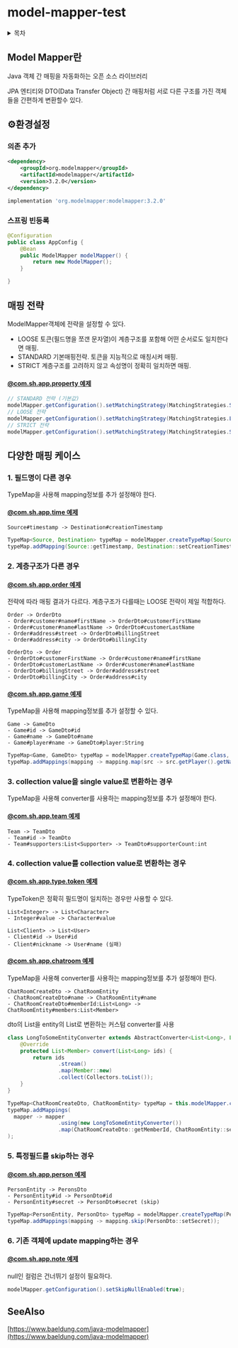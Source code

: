 # model-mapper-test
<details>
<summary>목차</summary>

- [Model Mapper란](#model-mapper란)
- [⚙️환경설정](#⚙️환경설정)
    - [의존 추가](#의존-추가)
    - [스프링 빈등록](#스프링-빈등록)
- [매핑 전략](#매핑-전략)
    - [@com.sh.app.property 예제](#comshappproperty-예제)
- [다양한 매핑 케이스](#다양한-매핑-케이스)
	- [1. 필드명이 다른 경우](#1-필드명이-다른-경우)
		- [@com.sh.app.time 예제](#comshapptime-예제)
	- [2. 계층구조가 다른 경우](#2-계층구조가-다른-경우)
		- [@com.sh.app.order 예제](#comshapporder-예제)
		- [@com.sh.app.game 예제](#comshappgame-예제)
	- [3. collection value을 single value로 변환하는 경우](#3-collection-value을-single-value로-변환하는-경우)
		- [@com.sh.app.team 예제](#comshappteam-예제)
	- [4. collection value를 collection value로 변환하는 경우](#4-collection-value를-collection-value로-변환하는-경우)
		- [@com.sh.app.type.token 예제](#comshapptypetoken-예제)
		- [@com.sh.app.chatroom 예제](#comshappchatroom-예제)
	- [5. 특정필드를 skip하는 경우](#5-특정필드를-skip하는-경우)
		- [@com.sh.app.person 예제](#comshappperson-예제)
	- [6. 기존 객체에 update mapping하는 경우](#6-기존-객체에-update-mapping하는-경우)
		- [@com.sh.app.note 예제](#comshappnote-예제)
- [SeeAlso](#seealso)

</details>


## Model Mapper란

Java 객체 간 매핑을 자동화하는 오픈 소스 라이브러리

JPA 엔티티와 DTO(Data Transfer Object) 간 매핑처럼 서로 다른 구조를 가진 객체들을 간편하게 변환할수 있다.

## ⚙️환경설정

### 의존 추가

```xml
<dependency>
    <groupId>org.modelmapper</groupId>
    <artifactId>modelmapper</artifactId>
    <version>3.2.0</version>
</dependency>
```

```groovy
implementation 'org.modelmapper:modelmapper:3.2.0'
```

### 스프링 빈등록

```java
@Configuration
public class AppConfig {
    @Bean
    public ModelMapper modelMapper() {
        return new ModelMapper();
    }

}
```
## 매핑 전략
ModelMapper객체에 전략을 설정할 수 있다.
- LOOSE 토큰(필드명을 쪼갠 문자열)이 계층구조를 포함해 어떤 순서로도 일치한다면 매핑. 
- STANDARD 기본매핑전략. 토큰을 지능적으로 매칭시켜 매핑.
- STRICT 계층구조를 고려하지 않고 속성명이 정확히 일치하면 매핑.

####  [@com.sh.app.property 예제](https://github.com/shqkel/model-mapper-test/blob/master/src/test/java/com/sh/app/property)
```java
// STANDARD 전략 (기본값)
modelMapper.getConfiguration().setMatchingStrategy(MatchingStrategies.STANDARD);
// LOOSE 전략
modelMapper.getConfiguration().setMatchingStrategy(MatchingStrategies.LOOSE);
// STRICT 전략
modelMapper.getConfiguration().setMatchingStrategy(MatchingStrategies.STRICT);
```


## 다양한 매핑 케이스

### 1. 필드명이 다른 경우
TypeMap을 사용해 mapping정보를 추가 설정해야 한다.

#### [@com.sh.app.time 예제](https://github.com/shqkel/model-mapper-test/tree/master/src/test/java/com/sh/app/time)
```
Source#timestamp -> Destination#creationTimestamp
```
```java
TypeMap<Source, Destination> typeMap = modelMapper.createTypeMap(Source.class, Destination.class);
typeMap.addMapping(Source::getTimestamp, Destination::setCreationTimestamp);
```
### 2. 계층구조가 다른 경우

#### [@com.sh.app.order 예제](https://github.com/shqkel/model-mapper-test/tree/master/src/test/java/com/sh/app/order)
전략에 따라 매핑 결과가 다르다. 계층구조가 다를때는 LOOSE 전략이 제일 적합하다.
```
Order -> OrderDto
- Order#customer#name#firstName -> OrderDto#customerFirstName
- Order#customer#name#lastName -> OrderDto#customerLastName
- Order#address#street -> OrderDto#billingStreet
- Order#address#city -> OrderDto#billingCity
```
```
OrderDto -> Order
- OrderDto#customerFirstName -> Order#customer#name#firstName
- OrderDto#customerLastName -> Order#customer#name#lastName
- OrderDto#billingStreet -> Order#address#street
- OrderDto#billingCity -> Order#address#city
```

#### [@com.sh.app.game 예제](https://github.com/shqkel/model-mapper-test/tree/master/src/test/java/com/sh/app/game)
TypeMap을 사용해 mapping정보를 추가 설정할 수 있다.
```
Game -> GameDto
- Game#id -> GameDto#id
- Game#name -> GameDto#name
- Game#player#name -> GameDto#player:String
 ```
```java
TypeMap<Game, GameDto> typeMap = modelMapper.createTypeMap(Game.class, GameDto.class);
typeMap.addMappings(mapping -> mapping.map(src -> src.getPlayer().getName(), GameDto::setPlayer));
```
### 3. collection value을 single value로 변환하는 경우 
TypeMap을 사용해 converter를 사용하는 mapping정보를 추가 설정해야 한다.

#### [@com.sh.app.team 예제](https://github.com/shqkel/model-mapper-test/tree/master/src/test/java/com/sh/app/team)
```
Team -> TeamDto
- Team#id -> TeamDto
- Team#supporters:List<Supporter> -> TeamDto#supporterCount:int
```

### 4. collection value를 collection value로 변환하는 경우

#### [@com.sh.app.type.token 예제](https://github.com/shqkel/model-mapper-test/tree/master/src/test/java/com/sh/app/token)
TypeToken은 정확히 필드명이 일치하는 경우만 사용할 수 있다.
```
List<Integer> -> List<Character>
- Integer#value -> Character#value
```
```
List<Client> -> List<User>
- Client#id -> User#id
- Client#nickname -> User#name (실패)
```

#### [@com.sh.app.chatroom 예제](https://github.com/shqkel/model-mapper-test/tree/master/src/test/java/com/sh/app/chatroom)
TypeMap을 사용해 converter를 사용하는 mapping정보를 추가 설정해야 한다.
```
ChatRoomCreateDto -> ChatRoomEntity
- ChatRoomCreateDto#name -> ChatRoomEntity#name
- ChatRoomCreateDto#memberId:List<Long> -> ChatRoomEntity#members:List<Member>
```

dto의 List<Long>을 entity의 List<Member>로 변환하는 커스텀 converter를 사용
```java
class LongToSomeEntityConverter extends AbstractConverter<List<Long>, List<Member>> {
    @Override
    protected List<Member> convert(List<Long> ids) {
        return ids
                .stream()
                .map(Member::new)
                .collect(Collectors.toList());
    }
}
```
```java
TypeMap<ChatRoomCreateDto, ChatRoomEntity> typeMap = this.modelMapper.createTypeMap(ChatRoomCreateDto.class, ChatRoomEntity.class);
typeMap.addMappings(
  mapper -> mapper
                .using(new LongToSomeEntityConverter())
                .map(ChatRoomCreateDto::getMemberId, ChatRoomEntity::setMembers)
);
```

### 5. 특정필드를 skip하는 경우
#### [@com.sh.app.person 예제](https://github.com/shqkel/model-mapper-test/tree/master/src/test/java/com/sh/app/person)
```
PersonEntity -> PeronsDto
- PersonEntity#id -> PersonDto#id
- PersonEntity#secret -> PersonDto#secret (skip)
```
```java
TypeMap<PersonEntity, PersonDto> typeMap = modelMapper.createTypeMap(PersonEntity.class, PersonDto.class);
typeMap.addMappings(mapping -> mapping.skip(PersonDto::setSecret));
```

### 6. 기존 객체에 update mapping하는 경우
#### [@com.sh.app.note 예제](https://github.com/shqkel/model-mapper-test/tree/master/src/test/java/com/sh/app/note)
null인 컬럼은 건너뛰기 설정이 필요하다.
```java
modelMapper.getConfiguration().setSkipNullEnabled(true);
```

## SeeAlso
[https://www.baeldung.com/java-modelmapper](https://www.baeldung.com/java-modelmapper)


